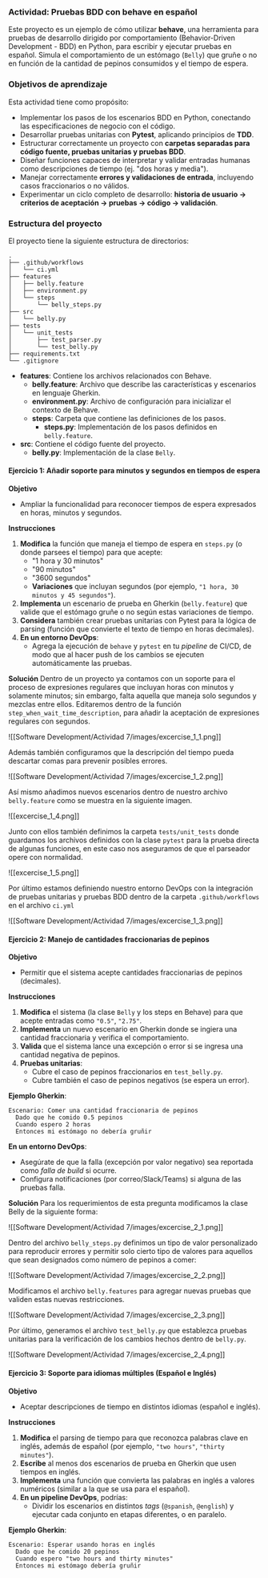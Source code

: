 ### Actividad: Pruebas BDD con behave en español

Este proyecto es un ejemplo de cómo utilizar **behave**, una herramienta para pruebas de desarrollo dirigido por comportamiento (Behavior-Driven Development - BDD) en Python, para escribir y ejecutar pruebas en español. Simula el comportamiento de un estómago (`Belly`) que gruñe o no en función de la cantidad de pepinos consumidos y el tiempo de espera.

### Objetivos de aprendizaje

Esta actividad tiene como propósito:
- Implementar los pasos de los escenarios BDD en Python, conectando las especificaciones de negocio con el código.
- Desarrollar pruebas unitarias con **Pytest**, aplicando principios de **TDD**.
- Estructurar correctamente un proyecto con **carpetas separadas para código fuente, pruebas unitarias y pruebas BDD**.
- Diseñar funciones capaces de interpretar y validar entradas humanas como descripciones de tiempo (ej. "dos horas y media").
- Manejar correctamente **errores y validaciones de entrada**, incluyendo casos fraccionarios o no válidos.
- Experimentar un ciclo completo de desarrollo: **historia de usuario → criterios de aceptación → pruebas → código → validación**.

### Estructura del proyecto
El proyecto tiene la siguiente estructura de directorios:

```
.
├── .github/workflows
│	└── ci.yml
├── features
│   ├── belly.feature
│   ├── environment.py
│   └── steps
│       └── belly_steps.py
├── src
│   └── belly.py
├── tests
│   └── unit_tests
│		├── test_parser.py
│		└── test_belly.py
├── requirements.txt
└── .gitignore
```

- **features**: Contiene los archivos relacionados con Behave.
    - **belly.feature**: Archivo que describe las características y escenarios en lenguaje Gherkin.
    - **environment.py**: Archivo de configuración para inicializar el contexto de Behave.
    - **steps**: Carpeta que contiene las definiciones de los pasos.
        - **steps.py**: Implementación de los pasos definidos en `belly.feature`.
- **src**: Contiene el código fuente del proyecto.
    - **belly.py**: Implementación de la clase `Belly`.

#### Ejercicio 1: **Añadir soporte para minutos y segundos en tiempos de espera**

**Objetivo**
- Ampliar la funcionalidad para reconocer tiempos de espera expresados en horas, minutos y segundos.

**Instrucciones**
1. **Modifica** la función que maneja el tiempo de espera en `steps.py` (o donde parsees el tiempo) para que acepte:
    - "1 hora y 30 minutos"
    - "90 minutos"
    - "3600 segundos"
    - **Variaciones** que incluyan segundos (por ejemplo, `"1 hora, 30 minutos y 45 segundos"`).
2. **Implementa** un escenario de prueba en Gherkin (`belly.feature`) que valide que el estómago gruñe o no según estas variaciones de tiempo.
3. **Considera** también crear pruebas unitarias con Pytest para la lógica de parsing (función que convierte el texto de tiempo en horas decimales).
4. **En un entorno DevOps**:
    - Agrega la ejecución de `behave` y `pytest` en tu _pipeline_ de CI/CD, de modo que al hacer push de los cambios se ejecuten automáticamente las pruebas.

**Solución**
Dentro de un proyecto ya contamos con un soporte para el proceso de expresiones regulares que incluyan horas con minutos y solamente minutos; sin embargo, falta aquella que maneja solo segundos y mezclas entre ellos. 
Editaremos dentro de la función `step_when_wait_time_description`, para añadir la aceptación de expresiones regulares con segundos.

![[Software Development/Actividad 7/images/excercise_1_1.png]]

Además también configuramos que la descripción del tiempo pueda descartar comas para prevenir posibles errores.

![[Software Development/Actividad 7/images/excercise_1_2.png]]

Así mismo añadimos nuevos escenarios dentro de nuestro archivo `belly.feature` como se muestra en la siguiente imagen.

![[excercise_1_4.png]]

Junto con ellos también definimos la carpeta `tests/unit_tests` donde guardamos los archivos definidos con la clase `pytest` para la prueba directa de algunas funciones, en este caso nos aseguramos de que el parseador opere con normalidad.

![[excercise_1_5.png]]

Por último estamos definiendo nuestro entorno DevOps con la integración de pruebas unitarias y pruebas BDD dentro de la carpeta `.github/workflows` en el archivo `ci.yml`

![[Software Development/Actividad 7/images/excercise_1_3.png]]

#### Ejercicio 2: **Manejo de cantidades fraccionarias de pepinos**

**Objetivo**

- Permitir que el sistema acepte cantidades fraccionarias de pepinos (decimales).

**Instrucciones**

1. **Modifica** el sistema (la clase `Belly` y los steps en Behave) para que acepte entradas como `"0.5"`, `"2.75"`.
2. **Implementa** un nuevo escenario en Gherkin donde se ingiera una cantidad fraccionaria y verifica el comportamiento.
3. **Valida** que el sistema lance una excepción o error si se ingresa una cantidad negativa de pepinos.
4. **Pruebas unitarias**:
    - Cubre el caso de pepinos fraccionarios en `test_belly.py`.
    - Cubre también el caso de pepinos negativos (se espera un error).

**Ejemplo Gherkin**:

```gherkin
Escenario: Comer una cantidad fraccionaria de pepinos
  Dado que he comido 0.5 pepinos
  Cuando espero 2 horas
  Entonces mi estómago no debería gruñir
```

**En un entorno DevOps**:

- Asegúrate de que la falla (excepción por valor negativo) sea reportada como _falla de build_ si ocurre.
- Configura notificaciones (por correo/Slack/Teams) si alguna de las pruebas falla.

**Solución**
Para los requerimientos de esta pregunta modificamos la clase Belly de la siguiente forma:

![[Software Development/Actividad 7/images/excercise_2_1.png]]

Dentro del archivo `belly_steps.py` definimos un tipo de valor personalizado para reproducir errores y permitir solo cierto tipo de valores para aquellos que sean designados como número de pepinos a comer:

![[Software Development/Actividad 7/images/excercise_2_2.png]]

Modificamos el archivo `belly.features` para agregar nuevas pruebas que validen estas nuevas restricciones.

![[Software Development/Actividad 7/images/excercise_2_3.png]]

Por último, generamos el archivo `test_belly.py` que establezca pruebas unitarias para la verificación de los cambios hechos dentro de `belly.py`.

![[Software Development/Actividad 7/images/excercise_2_4.png]]

#### Ejercicio 3: **Soporte para idiomas múltiples (Español e Inglés)**

**Objetivo**
- Aceptar descripciones de tiempo en distintos idiomas (español e inglés).

**Instrucciones**

1. **Modifica** el parsing de tiempo para que reconozca palabras clave en inglés, además de español (por ejemplo, `"two hours"`, `"thirty minutes"`).
2. **Escribe** al menos dos escenarios de prueba en Gherkin que usen tiempos en inglés.
3. **Implementa** una función que convierta las palabras en inglés a valores numéricos (similar a la que se usa para el español).
4. **En un pipeline DevOps**, podrías:
    - Dividir los escenarios en distintos _tags_ (`@spanish`, `@english`) y ejecutar cada conjunto en etapas diferentes, o en paralelo.

**Ejemplo Gherkin**:

```gherkin
Escenario: Esperar usando horas en inglés
  Dado que he comido 20 pepinos
  Cuando espero "two hours and thirty minutes"
  Entonces mi estómago debería gruñir
```


